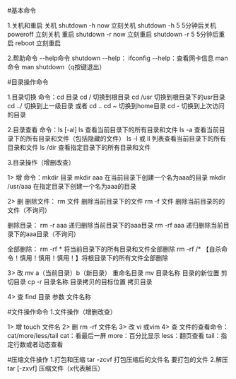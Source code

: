 #基本命令

1.关机和重启
关机
    shutdown -h now        立刻关机
    shutdown -h 5        5分钟后关机
    poweroff            立刻关机
重启
    shutdown -r now        立刻重启
    shutdown -r 5        5分钟后重启
    reboot                立刻重启
    
2.帮助命令
--help命令
  shutdown --help：
  ifconfig  --help：查看网卡信息
man命令
  man shutdown（q按键退出）
  
#目录操作命令

1.目录切换
命令：cd 目录
cd /        切换到根目录
cd /usr     切换到根目录下的usr目录
cd ../      切换到上一级目录 或者  cd ..
cd ~        切换到home目录
cd -        切换到上次访问的目录

2.目录查看
命令：ls [-al]
ls               查看当前目录下的所有目录和文件
ls -a            查看当前目录下的所有目录和文件（包括隐藏的文件）
ls -l 或 ll      列表查看当前目录下的所有目录和文件
ls /dir          查看指定目录下的所有目录和文件

3.目录操作（增删改查）

1> 增
命令：mkdir 目录
mkdir    aaa            在当前目录下创建一个名为aaa的目录
mkdir    /usr/aaa    在指定目录下创建一个名为aaa的目录

2> 删
删除文件：
rm 文件        删除当前目录下的文件
rm -f 文件     删除当前目录的的文件（不询问）

删除目录：
rm -r aaa    递归删除当前目录下的aaa目录
rm -rf aaa    递归删除当前目录下的aaa目录（不询问）

全部删除：
rm -rf *    将当前目录下的所有目录和文件全部删除
rm -rf /*   【自杀命令！慎用！慎用！慎用！】将根目录下的所有文件全部删除

3> 改
mv a（当前目录）b（新目录）          重命名目录
mv 目录名称 目录的新位置             剪切目录
cp -r 目录名称 目录拷贝的目标位置     拷贝目录

4> 查
find 目录 参数 文件名称

#文件操作命令
1.文件操作（增删改查）

1> 增
touch 文件名
2> 删
rm -rf 文件名
3> 改
vi 或vim
4> 查
文件的查看命令：cat/more/less/tail
cat：看最后一屏
more：百分比显示
less：翻页查看
tail：指定行数或者动态查看

#压缩文件操作
1.打包和压缩
tar -zcvf 打包压缩后的文件名 要打包的文件
2.解压
tar [-zxvf] 压缩文件（x代表解压）